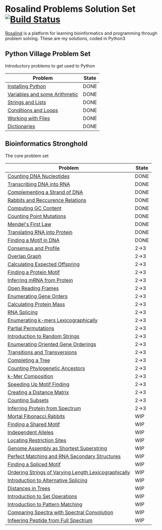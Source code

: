 # Rosalind Problems Solution Set [![Build Status](https://travis-ci.org/ackellyb/Bioinfo.svg?branch=master)](https://travis-ci.org/ackellyb/Bioinfo)
[Rosalind](www.rosalind.info) is a platform for learning bioinformatics and programming through problem solving. These are my solutions, coded in Python3
## Python Village Problem Set
Introductory problems to get used to Python

| Problem | State |
| --- | --- |
| [Installing Python](http://rosalind.info/problems/ini1/) | DONE |
| [Variables and some Arithmetic](http://rosalind.info/problems/ini2/) | DONE |
| [Strings and Lists](http://rosalind.info/problems/ini3/) | DONE |
| [Conditions and Loops](http://rosalind.info/problems/ini4/) | DONE |
| [Working with Files](http://rosalind.info/problems/ini5/) | DONE |
| [Dictionaries](http://rosalind.info/problems/ini6/) | DONE |

## Bioinformatics Stronghold
The core problem set

| Problem | State |
| --- | --- |
| [Counting DNA Nucleotides](http://rosalind.info/problems/dna/) | DONE |
| [Transcribing DNA into RNA](http://rosalind.info/problems/rna/) | DONE |
| [Complementing a Strand of DNA](http://rosalind.info/problems/revc/) | DONE |
| [Rabbits and Reccurence Relations](http://rosalind.info/problems/fib/) | DONE |
| [Computing GC Content](http://rosalind.info/problems/gc/) | DONE |
| [Counting Point Mutations](http://rosalind.info/problems/hamm/) | DONE |
| [Mendel's First Law](http://rosalind.info/problems/iprb/) | DONE |
| [Translating RNA into Protein](http://rosalind.info/problems/prot/) | DONE |
| [Finding a Motif in DNA](http://rosalind.info/problems/subs/) | DONE |
| [Consensus and Profile](http://rosalind.info/problems/cons/) | 2->3 |
| [Overlap Graph](http://rosalind.info/problems/grph/) | 2->3 |
| [Calculating Expected Offspring](http://rosalind.info/problems/iev/) | 2->3 |
| [Finding a Protein Motif](http://rosalind.info/problems/mprt/) | 2->3 |
| [Inferring mRNA from Protein](http://rosalind.info/problems/mrna/) | 2->3 |
| [Open Reading Frames](http://rosalind.info/problems/orf/) | 2->3 |
| [Enumerating Gene Orders](http://rosalind.info/problems/perm/) | 2->3 |
| [Calculating Protein Mass](http://rosalind.info/problems/prtm/) | 2->3 |
| [RNA Splicing](http://rosalind.info/problems/splc/) | 2->3 | 
| [Enumerating k-mers Lexicographically](http://rosalind.info/problems/lexf/) | 2->3 |
| [Partial Permutations](http://rosalind.info/problems/pper) | 2->3 |
| [Introduction to Random Strings](http://rosalind.info/problems/prob/) | 2->3 |
| [Enumerating Oriented Gene Orderings](http://rosalind.info/problems/sign/) | 2->3 |
| [Transitions and Transversions](http://rosalind.info/problems/tran/) | 2->3 |
| [Completing a Tree](http://rosalind.info/problems/tree/) | 2->3 |
| [Counting Phylogenetic Ancestors](http://rosalind.info/problems/inod/) | 2->3 |
| [k-Mer Composition](http://rosalind.info/problems/kmer) | 2->3 |
| [Speeding Up Motif Finding](http://rosalind.info/problems/kmp) | 2->3 |
| [Creating a Distance Matrix](http://rosalind.info/problems/pdst) | 2->3 |
| [Counting Subsets](http://rosalind.info/problems/sset) | 2->3 |
| [Inferring Protein from Spectrum](http://rosalind.info/problems/spec) | 2->3 |
| [Mortal Fibonacci Rabbits](http://rosalind.info/problems/fibd) | WIP |
| [Finding a Shared Motif](http://rosalind.info/problems/lcsm) | WIP |
| [Independent Alleles](http://rosalind.info/problems/lia) | WIP |
| [Locating Restriction Sites](http://rosalind.info/problems/revp) | WIP |
| [Genome Assembly as Shortest Superstring](http://rosalind.info/problems/long) | WIP |
| [Perfect Matching and RNA Secondary Structures](http://rosalind.info/problems/pmch) | WIP |
| [Finding a Spliced Motif](http://rosalind.info/problems/sseq/) | WIP |
| [Ordering Strings of Varying Length Lexicographically](http://rosalind.info/problems/lexv) | WIP |
| [Introduction to Alternative Splicing](http://rosalind.info/problems/aspc) | WIP |
| [Distances in Trees](http://rosalind.info/problems/nwck) | WIP |
| [Introduction to Set Operations](http://rosalind.info/problems/setp) | WIP |
| [Introduction to Pattern Matching](http://rosalind.info/problems/trie) | WIP |
| [Comparing Spectra with Spectral Convolution](http://rosalind.info/problems/conv) | WIP |
| [Infeering Peptide from Full Spectrum](http://rosalind.info/problems/FULL) | WIP |


